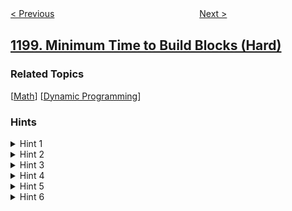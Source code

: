 <!--|This file generated by command(leetcode description); DO NOT EDIT.    |-->
<!--+----------------------------------------------------------------------+-->
<!--|@author    openset <openset.wang@gmail.com>                           |-->
<!--|@link      https://github.com/openset                                 |-->
<!--|@home      https://github.com/openset/leetcode                        |-->
<!--+----------------------------------------------------------------------+-->

[< Previous](https://github.com/openset/leetcode/tree/master/problems/find-smallest-common-element-in-all-rows "Find Smallest Common Element in All Rows")
　　　　　　　　　　　　　　　　
[Next >](https://github.com/openset/leetcode/tree/master/problems/minimum-absolute-difference "Minimum Absolute Difference")

## [1199. Minimum Time to Build Blocks (Hard)](https://leetcode.com/problems/minimum-time-to-build-blocks "")



### Related Topics
  [[Math](https://github.com/openset/leetcode/tree/master/tag/math/README.md)]
  [[Dynamic Programming](https://github.com/openset/leetcode/tree/master/tag/dynamic-programming/README.md)]

### Hints
<details>
<summary>Hint 1</summary>
A greedy approach will not work as the examples show.
</details>

<details>
<summary>Hint 2</summary>
Try all possible moves using DP.
</details>

<details>
<summary>Hint 3</summary>
For the DP state, dp[i][j] is the minimum time cost to build the first i blocks using j workers.
</details>

<details>
<summary>Hint 4</summary>
In one step you can either assign a worker to a block or choose a number of workers to split.
</details>

<details>
<summary>Hint 5</summary>
If you choose to assign a worker to a block it is always better to assign him to the block with the maximum time so we sort the array before using DP.
</details>

<details>
<summary>Hint 6</summary>
To optimize the solution from O(n^3) to O(n^2) notice that if you choose to split, it is always better to split all the workers you have.
</details>
